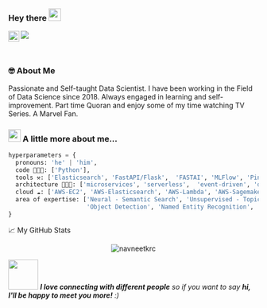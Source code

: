 ### Hey there <img src="https://media.giphy.com/media/hvRJCLFzcasrR4ia7z/giphy.gif" width="25px">


<a href="https://www.linkedin.com/in/navneetkrc/">
  <img align="left" alt="Subir's LinkedIN" width="22px" src="https://raw.githubusercontent.com/peterthehan/peterthehan/master/assets/linkedin.svg" />
</a>

![](https://visitor-badge.glitch.me/badge?page_id=navneetkrc.navneetkrc)

<br />


### 🤓 About Me
  <p>
  Passionate and Self-taught Data Scientist.
  I have been working in the Field of Data Science since 2018. Always engaged in learning and self-improvement.
  Part time Quoran and enjoy some of my time watching TV Series. A Marvel Fan.
  <p/>
  
### <img src="https://media.giphy.com/media/VgCDAzcKvsR6OM0uWg/giphy.gif" width="25"> A little more about me...  

```python
hyperparameters = {
  pronouns: 'he' | 'him',
  code 👨🏼‍💻: ['Python'],
  tools ⚒: ['Elasticsearch', 'FastAPI/Flask',  'FASTAI', 'MLFlow', 'Pinecone', 'Milvus' ],
  architecture 👨🏻‍🏫: ['microservices', 'serverless',  'event-driven', 'design system pattern'],
  cloud ☁️: ['AWS-EC2', 'AWS-Elasticsearch', 'AWS-Lambda', 'AWS-Sagemaker','Azure'],
  area of expertise: ['Neural - Semantic Search', 'Unsupervised - Topic Modelling, Clustering, KNN', 'Document - Computer Vision',
                      'Object Detection', 'Named Entity Recognition', 'Question-Answering Systems', 'Text Generation and Summarisation']
}
```

📈 My GitHub Stats

<p align="center"> <img src="https://github-readme-stats.vercel.app/api?username=navneetkrc&show_icons=true&theme=gotham" alt="navneetkrc" />


<img src="https://media.giphy.com/media/LnQjpWaON8nhr21vNW/giphy.gif" width="60"> <em><b>I love connecting with different people</b> so if you want to say <b>hi, I'll be happy to meet you more!</b> :)</em>
